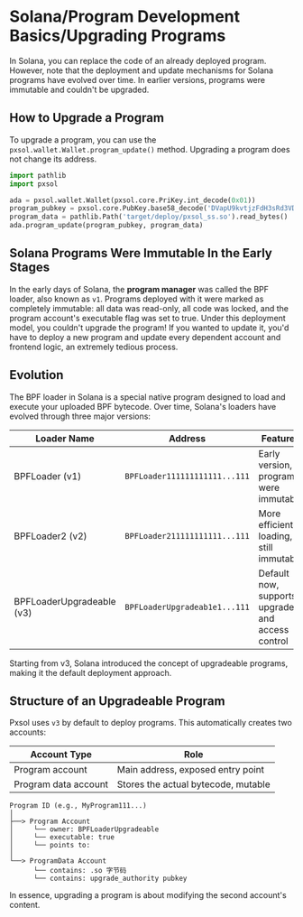# Solana/Program Development Basics/Upgrading Programs

In Solana, you can replace the code of an already deployed program. However, note that the deployment and update mechanisms for Solana programs have evolved over time. In earlier versions, programs were immutable and couldn't be upgraded.

## How to Upgrade a Program

To upgrade a program, you can use the `pxsol.wallet.Wallet.program_update()` method. Upgrading a program does not change its address.

```py
import pathlib
import pxsol

ada = pxsol.wallet.Wallet(pxsol.core.PriKey.int_decode(0x01))
program_pubkey = pxsol.core.PubKey.base58_decode('DVapU9kvtjzFdH3sRd3VDCXjZVkwBR6Cxosx36A5sK5E')
program_data = pathlib.Path('target/deploy/pxsol_ss.so').read_bytes()
ada.program_update(program_pubkey, program_data)
```

## Solana Programs Were Immutable In the Early Stages

In the early days of Solana, the **program manager** was called the BPF loader, also known as `v1`. Programs deployed with it were marked as completely immutable: all data was read-only, all code was locked, and the program account's executable flag was set to true. Under this deployment model, you couldn't upgrade the program! If you wanted to update it, you'd have to deploy a new program and update every dependent account and frontend logic, an extremely tedious process.

## Evolution

The BPF loader in Solana is a special native program designed to load and execute your uploaded BPF bytecode. Over time, Solana's loaders have evolved through three major versions:

|        Loader Name        |            Address            |                     Features                      |
| ------------------------- | ----------------------------- | ------------------------------------------------- |
| BPFLoader (v1)            | `BPFLoader111111111111...111` | Early version, programs were immutable            |
| BPFLoader2 (v2)           | `BPFLoader211111111111...111` | More efficient loading, still immutable           |
| BPFLoaderUpgradeable (v3) | `BPFLoaderUpgradeab1e1...111` | Default now, supports upgrades and access control |

Starting from v3, Solana introduced the concept of upgradeable programs, making it the default deployment approach.

## Structure of an Upgradeable Program

Pxsol uses `v3` by default to deploy programs. This automatically creates two accounts:

|     Account Type     |                Role                 |
| -------------------- | ----------------------------------- |
| Program account      | Main address, exposed entry point   |
| Program data account | Stores the actual bytecode, mutable |

```text
Program ID (e.g., MyProgram111...)
│
├──> Program Account
│     └── owner: BPFLoaderUpgradeable
│     └── executable: true
│     └── points to:
│
└──> ProgramData Account
      └── contains: .so 字节码
      └── contains: upgrade_authority pubkey
```

In essence, upgrading a program is about modifying the second account's content.
